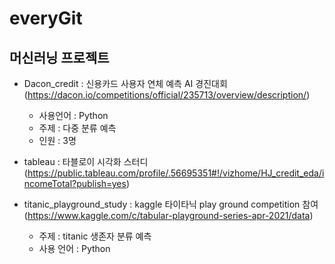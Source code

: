 # everyGit

## 머신러닝 프로젝트

* Dacon_credit : 신용카드 사용자 연체 예측 AI 경진대회 (https://dacon.io/competitions/official/235713/overview/description/)
  + 사용언어 : Python
  + 주제 : 다중 분류 예측
  + 인원 : 3명


* tableau : 타블로이 시각화 스터디 (https://public.tableau.com/profile/.56695351#!/vizhome/HJ_credit_eda/incomeTotal?publish=yes)


* titanic_playground_study : kaggle 타이타닉 play ground competition 참여 (https://www.kaggle.com/c/tabular-playground-series-apr-2021/data)
  + 주제 : titanic 생존자 분류 예측
  + 사용 언어 : Python
